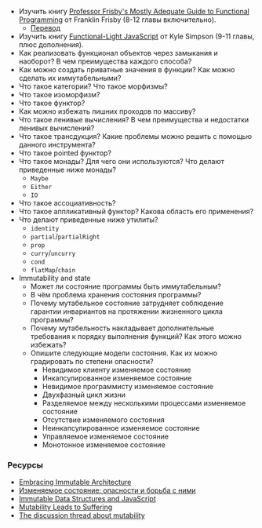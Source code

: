   
* Изучить книгу [Professor Frisby's Mostly Adequate Guide to Functional Programming](https://github.com/MostlyAdequate/mostly-adequate-guide) от Franklin Frisby (8-12 главы включительно).
	* [Перевод](https://github.com/MostlyAdequate/mostly-adequate-guide-ru)
* Изучить книгу [Functional-Light JavaScript](https://github.com/getify/Functional-Light-JS) от Kyle Simpson (9-11 главы, плюс дополнения).
* Как реализовать функционал объектов через замыкания и наоборот? В чем преимущества каждого способа?
* Как можно создать приватные значения в функции? Как можно сделать их иммутабельными?
* Что такое категории? Что такое морфизмы?
* Что такое изоморфизм?
* Что такое функтор?
* Как можно избежать лишних проходов по массиву?
* Что такое ленивые вычисления? В чем преимущества и недостатки ленивых вычислений?
* Что такое трансдукция? Какие проблемы можно решить с помощью данного инструмента?
* Что такое pointed функтор?
* Что такое монады? Для чего они используются? Что делают приведенные ниже монады?
	* `Maybe`
	* `Either`
	* `IO`
* Что такое ассоциативность?
* Что такое аппликативный функтор? Какова область его применения?
* Что делают приведенные ниже утилиты?
	* `identity`
	* `partial`/`partialRight`
	* `prop`
	* `curry`/`uncurry`
	* `cond`
	* `flatMap`/`chain`
* Immutability and state
	* Может ли состояние программы быть иммутабельным?
	* В чём проблема хранения состояния программы?
	* Почему мутабельное состояние затрудняет соблюдение гарантии инвариантов на протяжении жизненного цикла программы?
	* Почему мутабельность накладывает дополнительные требования к порядку выполнения функций? Как этого можно избежать?
	* Опишите следующие модели состояния. Как их можно градировать по степени опасности?
		* Невидимое клиенту изменяемое состояние
		* Инкапсулированное изменяемое состояние
		* Невидимое программисту изменяемое состояние
		* Двухфазный цикл жизни
		* Разделяемое между несколькими процессами изменяемое состояние
		* Отсутствие изменяемого состояния
		* Неинкапсулированное изменяемое состояние
		* Управляемое изменяемое состояние
		* Монотонное изменяемое состояние

### Ресурсы

* [Embracing Immutable Architecture](https://medium.com/react-weekly/embracing-immutable-architecture-dc04e3f08543)
* [Изменяемое состояние: опасности и борьба с ними](http://fprog.ru/2009/issue1/eugene-kirpichov-fighting-mutable-state/)
* [Immutable Data Structures and JavaScript](https://jlongster.com/Using-Immutable-Data-Structures-in-JavaScript#Immutable.js)
* [Mutability Leads to Suffering](https://hackernoon.com/mutability-leads-to-suffering-23671a0def6a)
* [The discussion thread about mutability](http://lambda-the-ultimate.org/node/724#comment-6580)